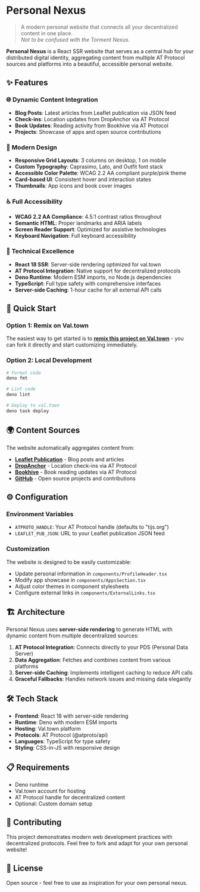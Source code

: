 # Personal Nexus

> A modern personal website that connects all your decentralized content in one
> place.\
> _Not to be confused with the Torment Nexus._

**Personal Nexus** is a React SSR website that serves as a central hub for your
distributed digital identity, aggregating content from multiple AT Protocol
sources and platforms into a beautiful, accessible personal website.

## ✨ Features

### 🌐 **Dynamic Content Integration**

- **Blog Posts**: Latest articles from Leaflet publication via JSON feed
- **Check-ins**: Location updates from DropAnchor via AT Protocol
- **Book Updates**: Reading activity from Bookhive via AT Protocol
- **Projects**: Showcase of apps and open source contributions

### 🎨 **Modern Design**

- **Responsive Grid Layouts**: 3 columns on desktop, 1 on mobile
- **Custom Typography**: Caprasimo, Lato, and Outfit font stack
- **Accessible Color Palette**: WCAG 2.2 AA compliant purple/pink theme
- **Card-based UI**: Consistent hover and interaction states
- **Thumbnails**: App icons and book cover images

### ♿ **Full Accessibility**

- **WCAG 2.2 AA Compliance**: 4.5:1 contrast ratios throughout
- **Semantic HTML**: Proper landmarks and ARIA labels
- **Screen Reader Support**: Optimized for assistive technologies
- **Keyboard Navigation**: Full keyboard accessibility

### 🔧 **Technical Excellence**

- **React 18 SSR**: Server-side rendering optimized for val.town
- **AT Protocol Integration**: Native support for decentralized protocols
- **Deno Runtime**: Modern ESM imports, no Node.js dependencies
- **TypeScript**: Full type safety with comprehensive interfaces
- **Server-side Caching**: 1-hour cache for all external API calls

## 🚀 Quick Start

### Option 1: Remix on Val.town

The easiest way to get started is to
**[remix this project on Val.town](https://www.val.town/x/tijs/tijs_org)** - you
can fork it directly and start customizing immediately.

### Option 2: Local Development

```bash
# Format code
deno fmt

# Lint code  
deno lint

# Deploy to val.town
deno task deploy
```

## 🌍 Content Sources

The website automatically aggregates content from:

- **[Leaflet Publication](https://tijs.leaflet.pub/)** - Blog posts and articles
- **[DropAnchor](https://dropanchor.app/)** - Location check-ins via AT Protocol
- **[Bookhive](https://bookhive.buzz/)** - Book reading updates via AT Protocol
- **[GitHub](https://github.com/tijs)** - Open source projects and contributions

## ⚙️ Configuration

### Environment Variables

- `ATPROTO_HANDLE`: Your AT Protocol handle (defaults to "tijs.org")
- `LEAFLET_PUB_JSON`: URL to your Leaflet publication JSON feed

### Customization

The website is designed to be easily customizable:

- Update personal information in `components/ProfileHeader.tsx`
- Modify app showcase in `components/AppsSection.tsx`
- Adjust color themes in component stylesheets
- Configure external links in `components/ExternalLinks.tsx`

## 🏗️ Architecture

Personal Nexus uses **server-side rendering** to generate HTML with dynamic
content from multiple decentralized sources:

1. **AT Protocol Integration**: Connects directly to your PDS (Personal Data
   Server)
2. **Data Aggregation**: Fetches and combines content from various platforms
3. **Server-side Caching**: Implements intelligent caching to reduce API calls
4. **Graceful Fallbacks**: Handles network issues and missing data elegantly

## 🛠️ Tech Stack

- **Frontend**: React 18 with server-side rendering
- **Runtime**: Deno with modern ESM imports
- **Hosting**: Val.town platform
- **Protocols**: AT Protocol (@atproto/api)
- **Languages**: TypeScript for type safety
- **Styling**: CSS-in-JS with responsive design

## 📋 Requirements

- Deno runtime
- Val.town account for hosting
- AT Protocol handle for decentralized content
- Optional: Custom domain setup

## 🤝 Contributing

This project demonstrates modern web development practices with decentralized
protocols. Feel free to fork and adapt for your own personal website!

## 📄 License

Open source - feel free to use as inspiration for your own personal nexus.
